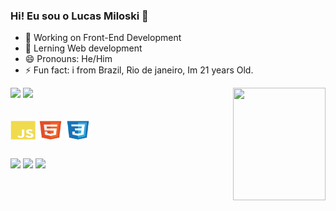 ### Hi! Eu sou o Lucas Miloski 👋

- 🔭 Working on Front-End Development
- 🌱 Lerning Web development 
- 😄 Pronouns: He/Him
- ⚡ Fun fact: i from Brazil, Rio de janeiro, Im 21 years Old.   
<div>
    <a ref="https://github.com/Miloskimon">
    <img height="180em" src="https://github-readme-stats.vercel.app/api?username=Miloskimon&show_icon-true&theme-dark"/>
    <img height="180em" src="https://github-readme-stats.vercel.app/api/top-langs/?username=Miloskimon&layout-compact&lang_count-16&theme=dark"/>
     <img align="right" width="148" height="180" src="https://media1.tenor.com/images/68e8337fb4eb7e40645d832c64762a8b/tenor.gif?itemid=19443613">
</div>
<br>
</picture>
<div style="display: inline_block"><br>
  <img align="center" alt="Lucas-Js" height="30" width="40" src="https://raw.githubusercontent.com/devicons/devicon/master/icons/javascript/javascript-plain.svg">
  <img align="center" alt="Lucas-HTML" height="30" width="40" src="https://raw.githubusercontent.com/devicons/devicon/master/icons/html5/html5-original.svg">
  <img align="center" alt="Lucas-CSS" height="30" width="40" src="https://raw.githubusercontent.com/devicons/devicon/master/icons/css3/css3-original.svg">
</div>

##

<div> 
  <a href="https://www.instagram.com/miloski.alenc/" target="_blank"><img src="https://img.shields.io/badge/-Instagram-%23E4405F?style=for-the-badge&logo=instagram&logoColor=white" target="_blank"></a>
  <a href = "lucasmiloski01@gmail.com" target="_black"><img src="https://img.shields.io/badge/Gmail-D14836?style=for-the-badge&logo=gmail&logoColor=white" target="_blank"></a>
  <a href="https://www.linkedin.com/in/lucas-miloski-48197b272/" target="_blank"><img src="https://img.shields.io/badge/-LinkedIn-%230077B5?style=for-the-badge&logo=linkedin&logoColor=white" target="_blank"></a> 
</div>
<div>


